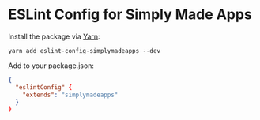 # ESLint Config for Simply Made Apps

Install the package via [Yarn](https://yarnpkg.com):

```
yarn add eslint-config-simplymadeapps --dev
```

Add to your package.json:

```json
{
  "eslintConfig" {
    "extends": "simplymadeapps"
  }
}
```
